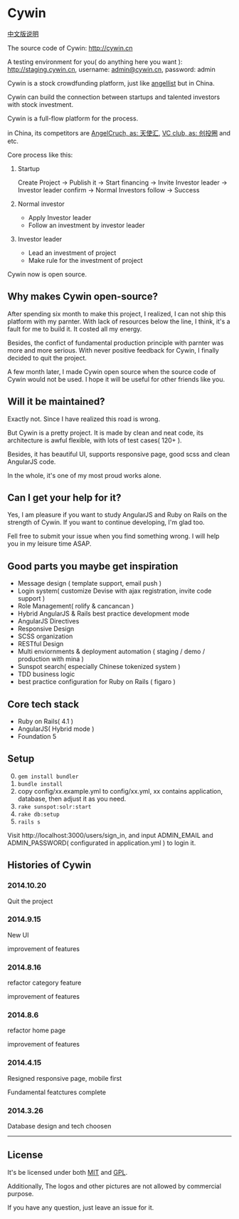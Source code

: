 Cywin
========

[中文版说明](/README.zh-cn.md)

The source code of Cywin: <http://cywin.cn>

A testing environment for you( do anything here you want ): <http://staging.cywin.cn>, username: admin@cywin.cn, password: admin

Cywin is a stock crowdfunding platform, just like [angellist](https://angel.co) but in China.

Cywin can build the connection between startups and talented investors with stock investment.

Cywin is a full-flow platform for the process.

in China, its competitors are [AngelCruch, as: 天使汇](http://angelcrunch.com), [VC club, as: 创投圈](http://vc.cn) and etc.

Core process like this:

1. Startup

    Create Project -> Publish it -> Start financing -> Invite Investor leader -> Investor leader confirm -> Normal Investors follow -> Success

2. Normal investor

    * Apply Investor leader
    * Follow an investment by investor leader

3. Investor leader

    * Lead an investment of project
    * Make rule for the investment of project

Cywin now is open source.

## Why makes Cywin open-source?

After spending six month to make this project, I realized, I can not ship this platform with my parnter. With lack of resources below the line, I think, it's a fault for me to build it. It costed all my energy.

Besides, the confict of fundamental production principle with parnter was more and more serious. With never positive feedback for Cywin, I finally decided to quit the project.

A few month later, I made Cywin open source when the source code of Cywin would not be used. I hope it will be useful for other friends like you.

## Will it be maintained?

Exactly not. Since I have realized this road is wrong.

But Cywin is a pretty project. It is made by clean and neat code, its architecture is awful flexible, with lots of test cases( 120+ ).

Besides, it has beautiful UI, supports responsive page, good scss and clean AngularJS code.

In the whole, it's one of my most proud works alone.

## Can I get your help for it?

Yes, I am pleasure if you want to study AngularJS and Ruby on Rails on the strength of Cywin. If you want to continue developing, I'm glad too.

Fell free to submit your issue when you find something wrong. I will help you in my leisure time ASAP.

## Good parts you maybe get inspiration

* Message design ( template support, email push )
* Login system( customize Devise with ajax registration, invite code support )
* Role Management( rolify & cancancan )
* Hybrid AngularJS & Rails best practice development mode
* AngularJS Directives
* Responsive Design
* SCSS organization
* RESTful Design
* Multi enviornments & deployment automation ( staging / demo / production with mina )
* Sunspot search( especially Chinese tokenized system )
* TDD business logic
* best practice configuration for Ruby on Rails ( figaro )

## Core tech stack

* Ruby on Rails( 4.1 )
* AngularJS( Hybrid mode )
* Foundation 5

## Setup

0. `gem install bundler`
1. `bundle install`
2. copy config/xx.example.yml to config/xx.yml, xx contains application, database, then adjust it as you need.
3. `rake sunspot:solr:start`
4. `rake db:setup`
5. `rails s`

Visit http://localhost:3000/users/sign_in, and input ADMIN_EMAIL and ADMIN_PASSWORD( configurated in application.yml ) to login it.

## Histories of Cywin

### 2014.10.20

Quit the project

### 2014.9.15

New UI

improvement of features

### 2014.8.16

refactor category feature

improvement of features

### 2014.8.6

refactor home page

improvement of features

### 2014.4.15

Resigned responsive page, mobile first

Fundamental featctures complete

### 2014.3.26

Database design and tech choosen

-----------------

## License

It's be licensed under both [MIT](http://www.opensource.org/licenses/mit-license.php) and [GPL](http://www.gnu.org/licenses/gpl.html).

Additionally, The logos and other pictures are not allowed by commercial purpose.

If you have any question, just leave an issue for it.
